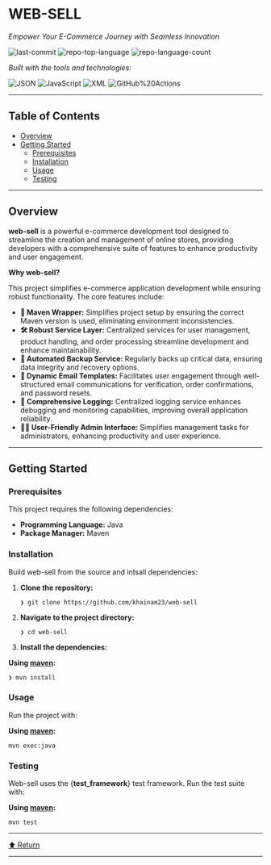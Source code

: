 WEB-SELL
========

_Empower Your E-Commerce Journey with Seamless Innovation_

![last-commit](https://img.shields.io/github/last-commit/khainam23/web-sell?style=flat&logo=git&logoColor=white&color=0080ff) ![repo-top-language](https://img.shields.io/github/languages/top/khainam23/web-sell?style=flat&color=0080ff) ![repo-language-count](https://img.shields.io/github/languages/count/khainam23/web-sell?style=flat&color=0080ff)

_Built with the tools and technologies:_

![JSON](https://img.shields.io/badge/JSON-000000.svg?style=flat&logo=JSON&logoColor=white) ![JavaScript](https://img.shields.io/badge/JavaScript-F7DF1E.svg?style=flat&logo=JavaScript&logoColor=black) ![XML](https://img.shields.io/badge/XML-005FAD.svg?style=flat&logo=XML&logoColor=white) ![GitHub%20Actions](https://img.shields.io/badge/GitHub%20Actions-2088FF.svg?style=flat&logo=GitHub-Actions&logoColor=white)

  

* * *

Table of Contents
-----------------

*   [Overview](#overview)
*   [Getting Started](#getting-started)
    *   [Prerequisites](#prerequisites)
    *   [Installation](#installation)
    *   [Usage](#usage)
    *   [Testing](#testing)

* * *

Overview
--------

**web-sell** is a powerful e-commerce development tool designed to streamline the creation and management of online stores, providing developers with a comprehensive suite of features to enhance productivity and user engagement.

**Why web-sell?**

This project simplifies e-commerce application development while ensuring robust functionality. The core features include:

*   **🔧 Maven Wrapper:** Simplifies project setup by ensuring the correct Maven version is used, eliminating environment inconsistencies.
*   **🛠️ Robust Service Layer:** Centralized services for user management, product handling, and order processing streamline development and enhance maintainability.
*   **💾 Automated Backup Service:** Regularly backs up critical data, ensuring data integrity and recovery options.
*   **📧 Dynamic Email Templates:** Facilitates user engagement through well-structured email communications for verification, order confirmations, and password resets.
*   **📝 Comprehensive Logging:** Centralized logging service enhances debugging and monitoring capabilities, improving overall application reliability.
*   **👨‍💻 User-Friendly Admin Interface:** Simplifies management tasks for administrators, enhancing productivity and user experience.

* * *

Getting Started
---------------

### Prerequisites

This project requires the following dependencies:

*   **Programming Language:** Java
*   **Package Manager:** Maven

### Installation

Build web-sell from the source and intsall dependencies:

1.  **Clone the repository:**
    
        ❯ git clone https://github.com/khainam23/web-sell
        
    
2.  **Navigate to the project directory:**
    
        ❯ cd web-sell
        
    
3.  **Install the dependencies:**
    

**Using [maven](https://maven.apache.org/):**

    ❯ mvn install
    

### Usage

Run the project with:

**Using [maven](https://maven.apache.org/):**

    mvn exec:java
    

### Testing

Web-sell uses the {**test\_framework**} test framework. Run the test suite with:

**Using [maven](https://maven.apache.org/):**

    mvn test
    

* * *

[⬆ Return](#top)

* * *
